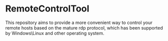 RemoteControlTool
=================

This repository aims  to provide a more convenient way to control your remote hosts based on the mature rdp protocol, which has been supported by Windows\Linux and other operating system.
